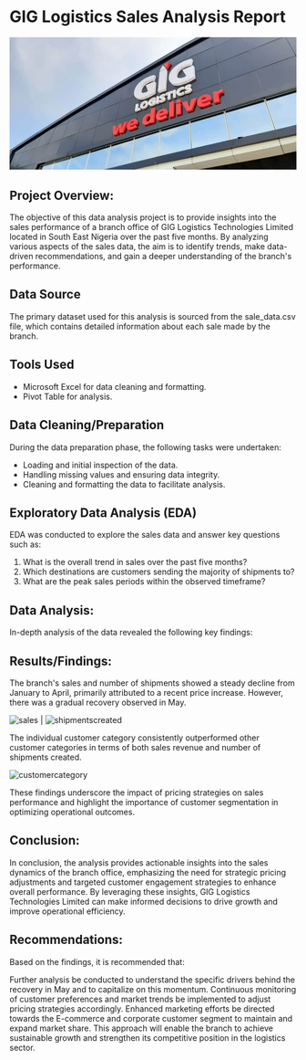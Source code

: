# GIG Logistics Sales Analysis Report
![GIG-Logistics](https://github.com/nnamdi-kemas/GIG-Logistics-Sales-Analysis/blob/main/GIG-Logistics.jpg)


## Project Overview:
The objective of this data analysis project is to provide insights into the sales performance of a branch office of GIG Logistics Technologies Limited located in South East Nigeria over the past five months. By analyzing various aspects of the sales data, the aim is to identify trends, make data-driven recommendations, and gain a deeper understanding of the branch's performance.

## Data Source
The primary dataset used for this analysis is sourced from the sale_data.csv file, which contains detailed information about each sale made by the branch.

## Tools Used

- Microsoft Excel for data cleaning and formatting.
- Pivot Table for analysis.

## Data Cleaning/Preparation
During the data preparation phase, the following tasks were undertaken:

- Loading and initial inspection of the data.
- Handling missing values and ensuring data integrity.
- Cleaning and formatting the data to facilitate analysis.

## Exploratory Data Analysis (EDA)
EDA was conducted to explore the sales data and answer key questions such as:

1. What is the overall trend in sales over the past five months?
2. Which destinations are customers sending the majority of shipments to?
3. What are the peak sales periods within the observed timeframe?

## Data Analysis:
In-depth analysis of the data revealed the following key findings:

## Results/Findings:

The branch's sales and number of shipments showed a steady decline from January to April, primarily attributed to a recent price increase. However, there was a gradual recovery observed in May.

![sales](https://github.com/user-attachments/assets/154e8505-51a2-40c9-aec8-e18d4ef8ed55)  | ![shipmentscreated](https://github.com/user-attachments/assets/381376b8-5f05-4f32-832b-3444cecf0cd7)


The individual customer category consistently outperformed other customer categories in terms of both sales revenue and number of shipments created.

![customercategory](https://github.com/user-attachments/assets/eaf3956f-de93-49db-a2c2-0cbd151eda25)

These findings underscore the impact of pricing strategies on sales performance and highlight the importance of customer segmentation in optimizing operational outcomes.

## Conclusion:
In conclusion, the analysis provides actionable insights into the sales dynamics of the branch office, emphasizing the need for strategic pricing adjustments and targeted customer engagement strategies to enhance overall performance. By leveraging these insights, GIG Logistics Technologies Limited can make informed decisions to drive growth and improve operational efficiency.

## Recommendations:
Based on the findings, it is recommended that:

Further analysis be conducted to understand the specific drivers behind the recovery in May and to capitalize on this momentum.
Continuous monitoring of customer preferences and market trends be implemented to adjust pricing strategies accordingly.
Enhanced marketing efforts be directed towards the E-commerce and corporate customer segment to maintain and expand market share.
This approach will enable the branch to achieve sustainable growth and strengthen its competitive position in the logistics sector.


